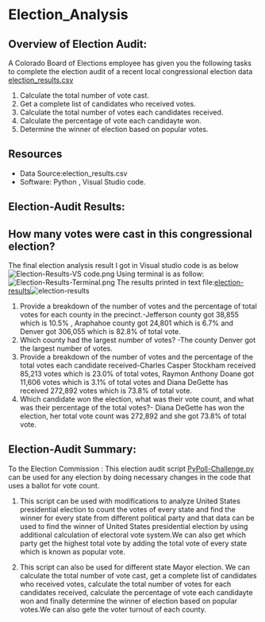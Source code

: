 # Election_Analysis

## Overview of Election Audit: 
A Colorado Board of Elections employee has given you the following tasks to complete the election audit of a recent local congressional election data [election_results.csv](https://github.com/NishatSultana3538/Election_Analysis02/blob/main/Resources/election_results.csv)
 1. Calculate the total number of vote cast.
 2. Get a complete list of candidates who received votes.
 3. Calculate the total number of votes each candidates received.
 4. Calculate the percentage of vote each candidayte won.
 5. Determine the winner of election based on popular votes.

## Resources
* Data Source:election_results.csv
* Software: Python , Visual Studio code.

## Election-Audit Results:

## How many votes were cast in this congressional election?

The final election analysis result I got in Visual studio code is as below ![Election-Results-VS code.png](https://github.com/NishatSultana3538/Election_Analysis02/blob/main/analysis/Election-Results_VS%20code_terminal.png)
Using terminal is as follow:![Election-Results-Terminal.png](https://github.com/NishatSultana3538/Election_Analysis02/blob/main/analysis/Election_Results_Terminal.png)
The results printed in text file:[election-results](https://github.com/NishatSultana3538/Election_Analysis02/blob/main/analysis/election_analysis.txt)![election-results](https://github.com/NishatSultana3538/Election_Analysis02/blob/main/analysis/election_analysis_text.png)


1. Provide a breakdown of the number of votes and the percentage of total votes for each county in the precinct.-Jefferson county got 38,855 which is 10.5% , Araphahoe county got 24,801 which is 6.7% and Denver got 306,055 which is 82.8% of total vote.
2. Which county had the largest number of votes? -The county Denver got the largest number of votes.
3. Provide a breakdown of the number of votes and the percentage of the total votes each candidate received-Charles Casper Stockham received 85,213 votes which is 23.0% of total votes, Raymon Anthony Doane got 11,606 votes which is 3.1% of total votes and Diana DeGette has received 272,892 votes which is  73.8% of total vote.
4. Which candidate won the election, what was their vote count, and what was their percentage of the total votes?- Diana DeGette has won the election, her total vote count was 272,892 and she got 73.8% of total vote.


## Election-Audit Summary: 
To the Election Commission : This election audit script [PyPoll-Challenge.py](https://github.com/NishatSultana3538/Election_Analysis02/blob/main/PyPoll_Challenge.py) can be used for any election by doing necessary changes in the code that uses a ballot for vote count.

  1. This script can be used with modifications to analyze United States presidential election to count the votes of every state and find the winner for every state from different political party and that data can be used to find the winner of United States presidential election by using additional calculation of electoral vote system.We can also get which party get the highest total vote by adding the total vote of every state which is known as popular vote.
  
  2. This script can also be used for different state Mayor election. We can calculate the total number of vote cast, get a complete list of candidates who received votes, calculate the total number of votes for each candidates received, calculate the percentage of vote each candidayte won and finally determine the winner of election based on popular votes.We can also gete the voter turnout of each county.





